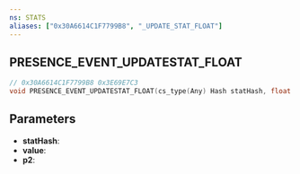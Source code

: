 ```yaml
---
ns: STATS
aliases: ["0x30A6614C1F7799B8", "_UPDATE_STAT_FLOAT"]
---
```

## PRESENCE_EVENT_UPDATESTAT_FLOAT

```c
// 0x30A6614C1F7799B8 0x3E69E7C3
void PRESENCE_EVENT_UPDATESTAT_FLOAT(cs_type(Any) Hash statHash, float value, int p2);
```

## Parameters
* **statHash**: 
* **value**: 
* **p2**: 

